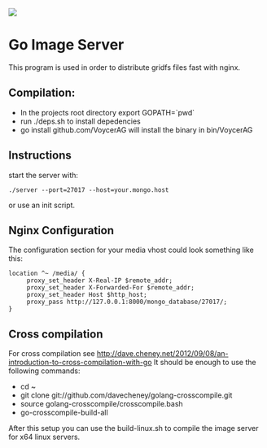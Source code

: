 <a href='https://travis-ci.org/VoycerAG/gridfs-image-server'><img src='https://secure.travis-ci.org/VoycerAG/gridfs-image-server.png?branch=feature/new-image-format'></a>

Go Image Server
===============

This program is used in order to distribute gridfs files fast with nginx. 

Compilation:
-----

* In the projects root directory export GOPATH=\`pwd\`
* run ./deps.sh to install depedencies
* go install github.com/VoycerAG will install the binary in bin/VoycerAG

Instructions
-----
start the server with:

    ./server --port=27017 --host=your.mongo.host

or use an init script. 

Nginx Configuration
-----

The configuration section for your media vhost could look something like this:

    location ^~ /media/ {
         proxy_set_header X-Real-IP $remote_addr;
         proxy_set_header X-Forwarded-For $remote_addr;
         proxy_set_header Host $http_host;
         proxy_pass http://127.0.0.1:8000/mongo_database/27017/;
    }
    
Cross compilation
-----
For cross compilation see http://dave.cheney.net/2012/09/08/an-introduction-to-cross-compilation-with-go
It should be enough to use the following commands:

* cd ~
* git clone git://github.com/davecheney/golang-crosscompile.git
* source golang-crosscompile/crosscompile.bash
* go-crosscompile-build-all

After this setup you can use the build-linux.sh to compile the image server for x64 linux servers.


